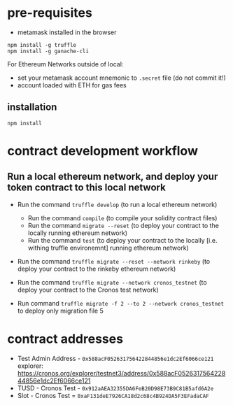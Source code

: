 # pre-requisites
- metamask installed in the browser
```
npm install -g truffle
npm install -g ganache-cli
```
For Ethereum Networks outside of local:
- set your metamask account mnemonic to `.secret` file (do not commit it!)
- account loaded with ETH for gas fees


## installation
```
npm install
```

# contract development workflow
## Run a local ethereum network, and deploy your token contract to this local network
- Run the command `truffle develop` (to run a local ethereum network)
    - Run  the command `compile` (to compile your solidity contract files)
    - Run the command `migrate --reset` (to deploy your contract to the locally running ethereum network)
    - Run the command `test` (to deploy your contract to the locally [i.e. withing truffle environemnt] running ethereum network)

- Run the command `truffle migrate --reset --network rinkeby` (to deploy your contract to the rinkeby ethereum network)
- Run the command `truffle migrate --network cronos_testnet` (to deploy your contract to the Cronos test network)
- Run command `truffle migrate -f 2 --to 2 --network cronos_testnet` to deploy only migration file 5

# contract addresses
- Test Admin Address - `0x588acF052631756422844856e1dc2Ef6066ce121` explorer: https://cronos.org/explorer/testnet3/address/0x588acF052631756422844856e1dc2Ef6066ce121
- TUSD - Cronos Test - `0x912aAEA32355DA6FeB20D98E73B9C81B5afd6A2e`
- Slot - Cronos Test = `0xaF131deE7926CA18d2c68c4B924DA5F3EFadaCAF`